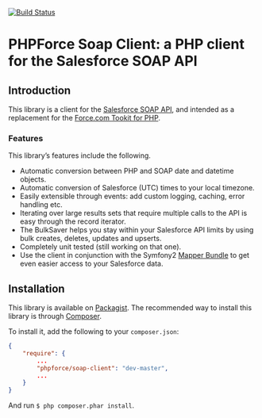 [![Build Status](https://secure.travis-ci.org/phpforce/soap-client.png?branch=master)](http://travis-ci.org/phpforce/soap-client)

PHPForce Soap Client: a PHP client for the Salesforce SOAP API
==============================================================

Introduction
------------

This library is a client for the
[Salesforce SOAP API](http://www.salesforce.com/us/developer/docs/api/index.htm),
and intended as a replacement for the
[Force.com Tookit for PHP](http://wiki.developerforce.com/page/Force.com_Toolkit_for_PHP).

### Features

This library’s features include the following.

* Automatic conversion between PHP and SOAP date and datetime objects.
* Automatic conversion of Salesforce (UTC) times to your local timezone.
* Easily extensible through events: add custom logging, caching, error handling etc.
* Iterating over large results sets that require multiple calls to the API
  is easy through the record iterator.
* The BulkSaver helps you stay within your Salesforce API limits by using bulk
  creates, deletes, updates and upserts.
* Completely unit tested (still working on that one).
* Use the client in conjunction with the Symfony2
  [Mapper Bundle](https://github.com/ddeboer/DdeboerSalesforceMapperBundle)
  to get even easier access to your Salesforce data.

Installation
------------

This library is available on [Packagist](http://packagist.org/packages/phpforce/soap-client). 
The recommended way to install this library is through [Composer](http://getcomposer.org).

To install it, add the following to your `composer.json`:

```JSON
{
    "require": {
        ...
        "phpforce/soap-client": "dev-master",
        ...
    }
}
```

And run `$ php composer.phar install`.